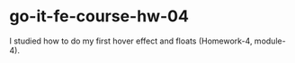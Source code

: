 # go-it-fe-course-hw-04
I studied how to do my first hover effect and floats (Homework-4, module-4).
